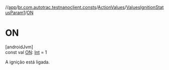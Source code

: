 //[app](../../../../index.md)/[br.com.autotrac.testnanoclient.consts](../../index.md)/[ActionValues](../index.md)/[ValuesIgnitionStatusParam1](index.md)/[ON](-o-n.md)

# ON

[androidJvm]\
const val [ON](-o-n.md): [Int](https://kotlinlang.org/api/latest/jvm/stdlib/kotlin/-int/index.html) = 1

A ignição está ligada.
